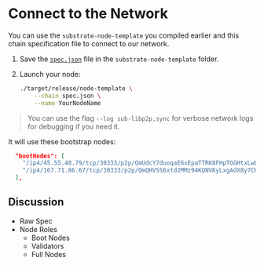 # Connect to the Network

You can use the `substrate-node-template` you compiled earlier and this chain specification file to connect to our network.

1. Save the [`spec.json`](https://bootnodes.net/spec.json) file in the `substrate-node-template` folder.

2. Launch your node:

	```bash
	./target/release/node-template \
		--chain spec.json \
		--name YourNodeName
	```

> You can use the flag `--log sub-libp2p,sync` for verbose network logs for debugging if you need it.

It will use these bootstrap nodes:

```json
  "bootNodes": [
    "/ip4/45.55.48.79/tcp/30333/p2p/QmUdcY7duoqaE6xEpaTTRK8FHpTGGHtxLwL3XW9kM5yd47",
    "/ip4/167.71.86.67/tcp/30333/p2p/QmQHVSS6xtd2MMz94KQNVKyLxgAdX8y7CKtEcvEkoKsVD2"
  ],
```

## Discussion

* Raw Spec
* Node Roles
	* Boot Nodes
	* Validators
	* Full Nodes
